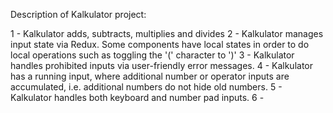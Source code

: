 Description of Kalkulator project: 

1 - Kalkulator adds, subtracts, multiplies and divides
2 - Kalkulator manages input state via Redux.  Some components have local states in order to do local operations such as toggling the '(' character to ')'
3 - Kalkulator handles prohibited inputs via user-friendly error messages.
4 - Kalkulator has a running input, where additional number or operator inputs are accumulated, i.e. additional numbers do not hide old numbers.
5 - Kalkulator handles both keyboard and number pad inputs.
6 - 